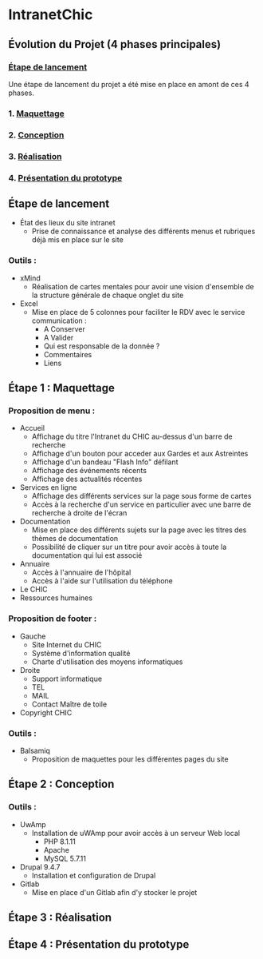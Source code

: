 # IntranetChic

## Évolution du Projet (4 phases principales)

###    [Étape de lancement](#-etape-de-lancement)
Une étape de lancement du projet a été mise en place en amont de ces 4 phases. 
### 1. [Maquettage](#etape-1-maquettage)
### 2. [Conception](#etape-2-conception)
### 3. [Réalisation](#etape-3-réalisation)
### 4. [Présentation du prototype](#etape-4-presentation-de-la-maquette)

## Étape de lancement 
- État des lieux du site intranet
     - Prise de connaissance et analyse des différents menus et rubriques déjà mis en place sur le site

### Outils :
- xMind
     - Réalisation de cartes mentales pour avoir une vision d'ensemble de la structure générale de chaque onglet du site
- Excel
     - Mise en place de 5 colonnes pour faciliter le RDV avec le service communication :
          - A Conserver
          - A Valider
          - Qui est responsable de la donnée ?
          - Commentaires
          - Liens

## Étape 1 : Maquettage

### Proposition de menu :
- Accueil
     - Affichage du titre l'Intranet du CHIC au-dessus d'un barre de recherche
     - Affichage d'un bouton pour acceder aux Gardes et aux Astreintes
     - Affichage d'un bandeau "Flash Info" défilant
     - Affichage des événements récents
     - Affichage des actualités récentes
- Services en ligne
     - Affichage des différents services sur la page sous forme de cartes
     - Accès à la recherche d'un service en particulier avec une barre de recherche à droite de l'écran
- Documentation
     - Mise en place des différents sujets sur la page avec les titres des thèmes de documentation
     - Possibilité de cliquer sur un titre pour avoir accès à toute la documentation qui lui est associé
- Annuaire
     - Accès à l'annuaire de l'hôpital
     - Accès à l'aide sur l'utilisation du téléphone
- Le CHIC
- Ressources humaines

### Proposition de footer :
- Gauche
     - Site Internet du CHIC
     - Système d'information qualité
     - Charte d'utilisation des moyens informatiques
- Droite
     - Support informatique
     - TEL
     - MAIL
     - Contact Maître de toile
- Copyright CHIC

### Outils : 
- Balsamiq
     - Proposition de maquettes pour les différentes pages du site

## Étape 2 : Conception

### Outils :
- UwAmp
     - Installation de uWAmp pour avoir accès à un serveur Web local
          - PHP 8.1.11
          - Apache
          - MySQL 5.7.11  
- Drupal 9.4.7
     - Installation et configuration de Drupal
- Gitlab
     - Mise en place  d'un Gitlab afin d'y stocker le projet

## Étape 3 : Réalisation

## Étape 4 : Présentation du prototype





